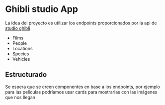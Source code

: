 # Ghibli studio App

La idea del proyecto es utilizar los endpoints proporcionados por la api de [studio ghibli](https://ghibliapi.herokuapp.com/#)

<ul>
  <li> Films </li>
  <li> People </li>
  <li> Locations </li>
  <li> Species </li>
  <li> Vehicles </li>
</ul>

## Estructurado

Se espera que se creen componentes en base a los endpoints, por ejemplo para las películas podríamos usar cards para mostrarlas con las imágenes que nos llegan

